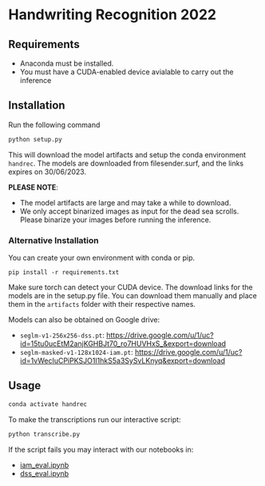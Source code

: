# Handwriting Recognition 2022

## Requirements

- Anaconda must be installed.
- You must have a CUDA-enabled device avialable to carry out the inference

## Installation
Run the following command
```bash
python setup.py
```
This will download the model artifacts and setup the conda environment `handrec`. The models are downloaded from filesender.surf, and the links expires on 30/06/2023.

**PLEASE NOTE**: 
- The model artifacts are large and may take a while to download.
- We only accept binarized images as input for the dead sea scrolls. Please binarize your images before running the inference.


### Alternative Installation
You can create your own environment with conda or pip. 
```
pip install -r requirements.txt
```
Make sure torch can detect your CUDA device.
The download links for the models are in the setup.py file. You can download them manually and place them in the `artifacts` folder with their respective names.

Models can also be obtained on Google drive:
- `seglm-v1-256x256-dss.pt`: https://drive.google.com/u/1/uc?id=15tu0ucEtM2anjKGHBJt70_ro7HUVHxS_&export=download
- `seglm-masked-v1-128x1024-iam.pt`: https://drive.google.com/u/1/uc?id=1vWecIuCPiPKSJO1I1hkS5a3SySvLKnyq&export=download


## Usage
```bash
conda activate handrec
```

To make the transcriptions run our interactive script:
```bash
python transcribe.py
```

If the script fails you may interact with our notebooks in:
- [iam_eval.ipynb](./experiments/iam_eval.ipynb)
- [dss_eval.ipynb](./experiments/dss_eval.ipynb)